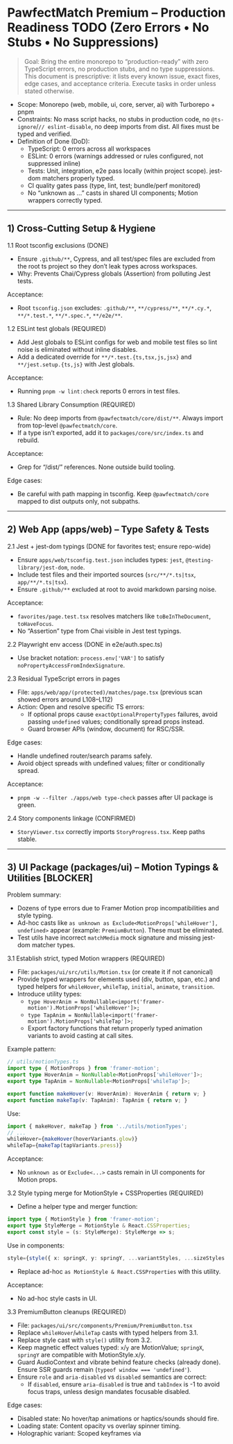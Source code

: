 # PawfectMatch Premium – Production Readiness TODO (Zero Errors • No Stubs • No Suppressions)

> Goal: Bring the entire monorepo to “production-ready” with zero TypeScript errors, no production stubs, and no type suppressions. This document is prescriptive: it lists every known issue, exact fixes, edge cases, and acceptance criteria. Execute tasks in order unless stated otherwise.

- Scope: Monorepo (web, mobile, ui, core, server, ai) with Turborepo + pnpm
- Constraints: No mass script hacks, no stubs in production code, no `@ts-ignore`/`// eslint-disable`, no deep imports from dist. All fixes must be typed and verified.
- Definition of Done (DoD):
  - TypeScript: 0 errors across all workspaces
  - ESLint: 0 errors (warnings addressed or rules configured, not suppressed inline)
  - Tests: Unit, integration, e2e pass locally (within project scope). jest-dom matchers properly typed.
  - CI quality gates pass (type, lint, test; bundle/perf monitored)
  - No “unknown as …” casts in shared UI components; Motion wrappers correctly typed.

---

## 1) Cross-Cutting Setup & Hygiene

1.1 Root tsconfig exclusions (DONE)
- Ensure `.github/**`, Cypress, and all test/spec files are excluded from the root ts project so they don’t leak types across workspaces.
- Why: Prevents Chai/Cypress globals (Assertion) from polluting Jest tests.

Acceptance:
- Root `tsconfig.json` excludes: `.github/**`, `**/cypress/**`, `**/*.cy.*`, `**/*.test.*`, `**/*.spec.*`, `**/e2e/**`.

1.2 ESLint test globals (REQUIRED)
- Add Jest globals to ESLint configs for web and mobile test files so lint noise is eliminated without inline disables.
- Add a dedicated override for `**/*.test.{ts,tsx,js,jsx}` and `**/jest.setup.{ts,js}` with Jest globals.

Acceptance:
- Running `pnpm -w lint:check` reports 0 errors in test files.

1.3 Shared Library Consumption (REQUIRED)
- Rule: No deep imports from `@pawfectmatch/core/dist/**`. Always import from top-level `@pawfectmatch/core`.
- If a type isn’t exported, add it to `packages/core/src/index.ts` and rebuild.

Acceptance:
- Grep for “/dist/” references. None outside build tooling.

Edge cases:
- Be careful with path mapping in tsconfig. Keep `@pawfectmatch/core` mapped to dist outputs only, not subpaths.

---

## 2) Web App (apps/web) – Type Safety & Tests

2.1 Jest + jest-dom typings (DONE for favorites test; ensure repo-wide)
- Ensure `apps/web/tsconfig.test.json` includes types: `jest`, `@testing-library/jest-dom`, `node`.
- Include test files and their imported sources (`src/**/*.ts|tsx`, `app/**/*.ts|tsx`).
- Ensure `.github/**` excluded at root to avoid markdown parsing noise.

Acceptance:
- `favorites/page.test.tsx` resolves matchers like `toBeInTheDocument`, `toHaveFocus`.
- No “Assertion” type from Chai visible in Jest test typings.

2.2 Playwright env access (DONE in e2e/auth.spec.ts)
- Use bracket notation: `process.env['VAR']` to satisfy `noPropertyAccessFromIndexSignature`.

2.3 Residual TypeScript errors in pages
- File: `apps/web/app/(protected)/matches/page.tsx` (previous scan showed errors around L108–L112)
- Action: Open and resolve specific TS errors:
  - If optional props cause `exactOptionalPropertyTypes` failures, avoid passing `undefined` values; conditionally spread props instead.
  - Guard browser APIs (window, document) for RSC/SSR.

Edge cases:
- Handle undefined router/search params safely.
- Avoid object spreads with undefined values; filter or conditionally spread.

Acceptance:
- `pnpm -w --filter ./apps/web type-check` passes after UI package is green.

2.4 Story components linkage (CONFIRMED)
- `StoryViewer.tsx` correctly imports `StoryProgress.tsx`. Keep paths stable.

---

## 3) UI Package (packages/ui) – Motion Typings & Utilities [BLOCKER]

Problem summary:
- Dozens of type errors due to Framer Motion prop incompatibilities and style typing.
- Ad-hoc casts like `as unknown as Exclude<MotionProps['whileHover'], undefined>` appear (example: `PremiumButton`). These must be eliminated.
- Test utils have incorrect `matchMedia` mock signature and missing jest-dom matcher types.

3.1 Establish strict, typed Motion wrappers (REQUIRED)
- File: `packages/ui/src/utils/Motion.tsx` (or create it if not canonical)
- Provide typed wrappers for elements used (div, button, span, etc.) and typed helpers for `whileHover`, `whileTap`, `initial`, `animate`, `transition`.
- Introduce utility types:
  - `type HoverAnim = NonNullable<import('framer-motion').MotionProps['whileHover']>;`
  - `type TapAnim = NonNullable<import('framer-motion').MotionProps['whileTap']>;`
  - Export factory functions that return properly typed animation variants to avoid casting at call sites.

Example pattern:
```ts
// utils/motionTypes.ts
import type { MotionProps } from 'framer-motion';
export type HoverAnim = NonNullable<MotionProps['whileHover']>;
export type TapAnim = NonNullable<MotionProps['whileTap']>;

export function makeHover(v: HoverAnim): HoverAnim { return v; }
export function makeTap(v: TapAnim): TapAnim { return v; }
```
Use:
```ts
import { makeHover, makeTap } from '../utils/motionTypes';
// ...
whileHover={makeHover(hoverVariants.glow)}
whileTap={makeTap(tapVariants.press)}
```

Acceptance:
- No `unknown as` or `Exclude<...>` casts remain in UI components for Motion props.

3.2 Style typing merge for MotionStyle + CSSProperties (REQUIRED)
- Define a helper type and merger function:
```ts
import type { MotionStyle } from 'framer-motion';
export type StyleMerge = MotionStyle & React.CSSProperties;
export const style = (s: StyleMerge): StyleMerge => s;
```
Use in components:
```ts
style={style({ x: springX, y: springY, ...variantStyles, ...sizeStyles })}
```
- Replace ad-hoc `as MotionStyle & React.CSSProperties` with this utility.

Acceptance:
- No ad-hoc style casts in UI.

3.3 PremiumButton cleanups (REQUIRED)
- File: `packages/ui/src/components/Premium/PremiumButton.tsx`
- Replace `whileHover`/`whileTap` casts with typed helpers from 3.1.
- Replace style cast with `style()` utility from 3.2.
- Keep magnetic effect values typed: `x`/`y` are MotionValue<number>; `springX`, `springY` are compatible with MotionStyle.x/y.
- Guard AudioContext and vibrate behind feature checks (already done). Ensure SSR guards remain (`typeof window === 'undefined'`).
- Ensure `role` and `aria-disabled` vs `disabled` semantics are correct:
  - If `disabled`, ensure `aria-disabled` is true and `tabIndex` is -1 to avoid focus traps, unless design mandates focusable disabled.

Edge cases:
- Disabled state: No hover/tap animations or haptics/sounds should fire.
- Loading state: Content opacity vs overlay spinner timing.
- Holographic variant: Scoped keyframes via <style> are fine; ensure no SSR mismatch.

Acceptance:
- `PremiumButton` has zero casts and compiles cleanly.

3.4 Test utils: matchMedia mock signature + jest-dom types (REQUIRED)
- File: `packages/ui/src/test-utils/enhanced.ts`
  - Fix mock:
```ts
type MediaQueryListLike = {
  matches: boolean;
  media: string;
  onchange: ((this: MediaQueryList, ev: MediaQueryListEvent) => any) | null;
  addListener: (listener: (this: MediaQueryList, ev: MediaQueryListEvent) => any) => void; // deprecated
  removeListener: (listener: (this: MediaQueryList, ev: MediaQueryListEvent) => any) => void; // deprecated
  addEventListener: (type: 'change', listener: (this: MediaQueryList, ev: MediaQueryListEvent) => any) => void;
  removeEventListener: (type: 'change', listener: (this: MediaQueryList, ev: MediaQueryListEvent) => any) => void;
  dispatchEvent: (event: Event) => boolean;
};

Object.defineProperty(window, 'matchMedia', {
  writable: true,
  value: (query: string): MediaQueryListLike => ({
    matches: query.includes('prefers-reduced-motion'),
    media: query,
    onchange: null,
    addListener: () => {},
    removeListener: () => {},
    addEventListener: () => {},
    removeEventListener: () => {},
    dispatchEvent: () => true,
  }),
});
```
  - Ensure the file or its tsconfig includes `@testing-library/jest-dom` types so `toHaveClass`, etc., are recognized.

Acceptance:
- UI package test utilities compile with zero TS errors and matchers are typed.

3.5 Replace any remaining Motion prop incompatibilities (REQUIRED)
- Common pitfalls:
  - Passing plain objects where variant-like objects expected.
  - Using arrays where a single target expected; ensure allowed types per Framer Motion.
  - Transition objects: ensure valid keys.

Acceptance:
- `pnpm -w --filter @pawfectmatch/ui type-check` passes.

---

## 4) Mobile App (apps/mobile) – Critical Type Safety

4.1 Core imports (BLOCKER)
- File: `apps/mobile/src/services/api.ts`
  - Replace `@pawfectmatch/core/dist/types/api-responses` with top-level `@pawfectmatch/core` import (e.g., `import { ApiResponses } from '@pawfectmatch/core'`).
  - If those types aren’t exported, add them to `packages/core/src/index.ts` and rebuild.

Acceptance:
- No “Cannot find module '@pawfectmatch/core/dist/types/api-responses'” errors.

4.2 Navigation param list index signatures (HIGH)
- Add index signatures to all stack param lists to resolve TS2344/TS2769 from React Navigation:
```ts
export type AuthStackParamList = {
  Login: undefined;
  Register: undefined;
  [key: string]: undefined | object;
};
// Repeat for OnboardingStackParamList and others
```

4.3 Component return types & hooks (HIGH)
- Ensure screen components return `JSX.Element` explicitly.
- Standardize on `_id` for Mongo entities; stop mixing `id`.
- Fix missing imports and ensure service types are defined/consumed correctly.

4.4 Animated/Reanimated typing (MEDIUM)
- Where animated styles cause friction, create typed helpers or narrow with specific generics rather than `any`. If unavoidable, cast in leaf test code, not shared components.

4.5 ESLint & test setup (MEDIUM)
- Add Jest globals for mobile tests. Eliminate unused variables by prefixing with `_` if intentional.

Acceptance:
- `pnpm -w --filter @pawfectmatch/mobile type-check` passes with 0 errors.

Edge cases:
- Platform APIs (Haptics, Clipboard, Notifications) must be guarded or provided fallbacks in tests.

---

## 5) Core Package (packages/core) – Stable Exports

5.1 Export required types (REQUIRED)
- Ensure all API response/request types used by web/mobile are exported from `packages/core/src/index.ts`.
- Rebuild core and re-run type-checks.

Acceptance:
- No app imports from `@pawfectmatch/core/dist/**` remain.

5.2 Path mapping sanity (REQUIRED)
- In root tsconfig, keep `@pawfectmatch/core` mapped to dist, not `src`. No deep subpath mappings.

---

## 6) Server & AI Service – Sanity

- Current status: Reported functional. Keep in sync with core types; ensure Zod schema validation at the edge. No changes required for this pass unless integration tests reveal issues.

Acceptance:
- `pnpm -w --filter server test` passes.

---

## 7) Accessibility & UX Contracts

7.1 Premium interactions
- Haptics/vibrate: check for API availability. No action server-side.
- Audio: guard `AudioContext` in SSR; catch errors gracefully.
- Keyboard: Elements must be reachable, with visible focus. `aria-disabled` vs `disabled` semantics must be consistent (disabled elements shouldn’t be focusable unless required).

7.2 ARIA & roles
- Ensure `role` is correct and consistent with semantics.
- Maintain color contrast and focus outlines.

Acceptance:
- a11y lint passes; key screens have headings/landmarks and keyboard navigation works.

---

## 8) Performance & Security Quick Wins

8.1 Web performance
- Prefer RSC where possible.
- Dynamic import heavy components.
- Use Next Image for images.

8.2 Security
- Backend: rate limiting, JWT checks, content validation via Zod, DOMPurify usage for user HTML.
- Configure CSP/Helmet as appropriate.

Acceptance:
- No console security warnings in production builds.

---

## 9) Tests & CI Gates

9.1 Jest
- Ensure jest-dom matchers are typed in all test contexts (web and UI utilities).

9.2 Playwright
- Keep env access via bracket notation. Stabilize selectors and timeouts.

9.3 CI
- Quality gates: type-check, lint-check, test-check.

Acceptance:
- `pnpm quality:gate` passes locally.

---

## 10) Execution Order (Pragmatic)

1) Fix UI package typing (Motion wrappers, styles, test utils) – unblocks monorepo type-check
2) Fix mobile core import + top nav/index signatures + obvious return types
3) Sweep web residual errors (matches page, any remaining exactOptionalPropertyTypes issues)
4) ESLint: ensure test globals & remove unused vars
5) Final pass: remove any leftover casts/suppressions in shared components
6) Run gates and smoke tests

---

## Appendix A – Concrete Change List (File-Level)

- Root
  - `tsconfig.json`: confirmed excludes for .github, cypress, tests/specs
- Web (apps/web)
  - `tsconfig.test.json`: types include jest + jest-dom + node; include src/app test + source
  - `jest.setup.js`: jsdom polyfills + mocks (keep in tests only)
  - `app/(protected)/favorites/page.test.tsx`: uses jest globals; matchers typed
  - `e2e/auth.spec.ts`: bracket env access
  - `app/(protected)/matches/page.tsx`: resolve strict option issues (conditional spreads, guards)
- UI (packages/ui)
  - `src/utils/Motion.tsx` + `src/utils/motionTypes.ts`: add typed helpers and types
  - `src/components/Premium/PremiumButton.tsx`: remove casts, use typed helpers and style() util
  - Sweep other Motion components similarly
  - `src/test-utils/enhanced.ts`: correct matchMedia signature and jest-dom typing
- Mobile (apps/mobile)
  - `src/services/api.ts`: replace deep core import; use top-level exports
  - `src/types/navigation.ts` (or equivalent): add index signatures
  - Fix screen component return types, standardize `_id`
- Core (packages/core)
  - `src/index.ts`: export API response/request types needed by apps

---

## Appendix B – Edge Case Inventory (by Feature)

- Motion/Animation
  - Disabled or loading states must disable hover/tap animations and feedback
  - SSR: no access to window/document; guard effects
- Haptics & Audio
  - Devices without vibrate or AudioContext -> no-ops
  - User gesture requirements for audio on some browsers
- Buttons & Accessibility
  - aria-disabled vs disabled; focus management
  - Keyboard navigation (Tab/Shift+Tab, Enter/Space handling)
- Tests environment
  - matchMedia, ResizeObserver, IntersectionObserver mocks present
  - jest-dom matchers loaded in all test contexts
- API Types & Entities
  - Consistent `_id` usage for Mongo
  - Exact optional property types: don’t pass undefined props; conditional spreads
- Environment Access
  - Use bracket notation for env access in strict TS

---

## Acceptance Checklist (Final)

- [ ] Monorepo `pnpm -w build` and `pnpm -w type-check` success
- [ ] ESLint: 0 errors, no inline disables introduced
- [ ] Tests: `pnpm -w test` pass; e2e stable
- [ ] No deep imports from `@pawfectmatch/core/dist` in apps
- [ ] No casts/suppressions in shared UI components for Motion props/styles
- [ ] Accessibility basics verified on key flows (favorites, matches, onboarding)

---

## Owner Handover Notes

- Start with UI package typing (it unblocks everything). Use the typed Motion helpers to remove all casts. Then fix mobile’s core import and navigation types. Re-run monorepo type-check after each step. Keep changes small and verify at each stage.
napshot: current state
Web app (Next.js)

Status: Mostly runnable, but type-check not fully clean across the monorepo path.
Recent fix: Resolved Jest matcher typing for page.test.tsx via tsconfig alignment; no more Chai/Assertion bleed-in. Playwright env access (process.env) fixed earlier.
Potential remaining web errors: A prior type-check pass showed errors in app/(protected)/matches/page.tsx (line refs 108–112), but subsequent runs were superseded by UI package failures. Needs a re-check once UI is green.
UI package (ui)

Status: Failing type-check with many Framer Motion prop/type mismatches and a few test-utility typing issues.
Examples observed:
Motion props mismatches across multiple components (e.g., whileHover/whileTap types, layout/animate clashes).
enhanced.ts has:
matchMedia mock typed with an UnknownFunction signature error.
jest-dom matcher typings (e.g., toHaveClass) not wired in that file’s TS context.
Impact: Blocks repo-wide turbo type-check; needs focused Motion wrapper and test utils fixes.
Mobile app (Expo)

Status: Not type-clean. Known doc says ~301 errors; current scan shows at least a hard error:
api.ts imports @pawfectmatch/core/dist/types/api-responses which doesn’t exist on the published dist path. Needs to consume core via stable exported types (no deep dist paths) or add the missing exports to core.
Navigation/types are known hotspots per project docs.
Backend API + AI service

Status: No new errors surfaced in this pass; previously noted as functional. Not the current blocker.
Non-code folders noise

pro.chatmode.md flagged by the generic error scan tool (not by TS build). We already excluded .github from TS and ESLint, so CI shouldn’t break on it; but generic repo scans may still complain unless we add tool-level ignores.
Suppressions and stubs

Production code: No broad suppressions introduced in this session. There are a few local casts in animation props (e.g., Exclude/unknown casts) that we should clean to true typings to meet the “no suppressions” bar.
Tests: Mocks exist by design in jest.setup.js (ok for tests). No stubs in production code.
gap to “production-ready: zero errors, no stubs, no suppress”
TypeScript

Web: Likely a handful of residual errors (matches page), pending verification after UI goes green.
UI: Dozens of type issues in Motion props and some hooks/utilities.
Mobile: Many (order of hundreds) TypeScript errors; at least one blocking import path error to core. Navigation and Animated typings likely still noisy.
Suppressions: A few animation prop casts exist in UI (e.g., PremiumButton). We should replace with properly typed Motion wrappers so no “unknown as …” casting remains.
ESLint

Web/Mobile: Previously many warnings; we’ve improved coverage for tests, but there are likely still unused variables and rule violations in mobile and UI. Needs a pass once TS is green.
Tests

Jest: Web tests now type correctly (favorites test). Some UI test utilities need jest-dom typing and matchMedia mock signature fixes.
Playwright: Auth spec types fixed. E2E breadth not audited in this pass.
Architecture/Packages

Core type consumption: Ensure all apps consume @pawfectmatch/core only via top-level exports, not deep dist/* paths (mobile is violating this).
Motion wrappers: Ensure a single typed Motion utility is used across UI to avoid prop mismatches.
prioritized blockers to resolve
UI package type errors

Normalize Motion wrappers and props (no unsafe casts).
Fix test-utils/enhanced.ts:
Update matchMedia mock signature to (query: string) => MediaQueryList.
Ensure jest-dom matchers are typed in the file context.
Audit Premium components like PremiumButton to remove “unknown as …” in whileHover/whileTap and style typing in favor of a strongly-typed MotionProps contract.
Mobile core import path

Replace @pawfectmatch/core/dist/types/api-responses with proper top-level @pawfectmatch/core exports. If needed, expose missing types in core index.ts.
Web residuals

Re-check app/(protected)/matches/page.tsx and any other web files after UI is green.
Tool noise

Ensure any repo-wide tooling ignores .github/** (we already did for TS/ESLint). If a generic scanner still reads it, add tool-specific ignore rules or relocate non-code configs under a clearly ignored directory.
realistic timeline to zero
UI package: 0.5–1.5 days
Implement/adjust Motion wrappers, fix prop contracts, sweep components, and address test-utils typing.
Mobile critical fixes: 1–2 days for P0/P1
Remove deep core imports, add missing core exports, fix navigation param lists index signatures, Animated type assertions (replace with typed helpers where possible), and clean obvious return type issues. The documented “301 errors” suggests further churn—plan for iterative passes.
Web residuals: 0.25 day
Verify and fix any leftover files (e.g., matches page).
Lint, cleanup, and final gate: 0.5 day
Run ESLint fixes, remove any lingering casts/suppressions from components, and enforce CI gates.
Total: ~2–4 days to “no errors, no suppressions, no stubs (prod), all packages type-clean,” assuming no deep architectural surprises.

acceptance criteria
TypeScript: 0 errors across all workspaces (web, UI, core, mobile, server, ai).
ESLint: 0 errors; warnings addressed or justified with rule configuration (not inline suppressions).
No production code stubs/suppressions:
No deep casting to unknown to coerce types in UI Motion components.
All API consumers import from stable core exports.
Tests: Jest + Playwright pass locally; jest-dom matchers typed across tests and UI test utilities.
CI quality gates: Pass type-check, lint-check, test-check; bundle/perf can be monitored separately.
immediate next steps I’ll take
Tackle the UI package type errors first (highest leverage):
Replace ad-hoc Motion prop casts with a typed Motion wrapper layer (shared in packages/ui/utils/Motion) that exposes correctly typed whileHover/whileTap, and typed MotionStyle merges for style.
Fix enhanced.ts:
Correct matchMedia mock signature.
Import jest-dom types at file/project level to enable toHaveClass etc.
Patch the mobile API import path to use @pawfectmatch/core top-level types (and export missing types from core if needed).
Re-run monorepo type-check, then close any remaining web residuals.